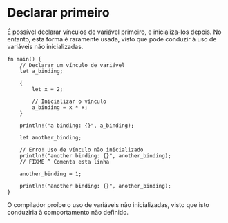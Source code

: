 # Declarar primeiro

É possível declarar vínculos de variável primeiro, e inicializa-los depois. No entanto, esta forma é raramente usada, visto que pode conduzir à uso de variáveis não inicializadas.

```rust,editable,ignore,mdbook-runnable
fn main() {
    // Declarar um vínculo de variável
    let a_binding;

    {
        let x = 2;

        // Inicializar o vínculo
        a_binding = x * x;
    }

    println!("a binding: {}", a_binding);

    let another_binding;

    // Erro! Uso de vínculo não inicializado
    println!("another binding: {}", another_binding);
    // FIXME ^ Comenta esta linha

    another_binding = 1;

    println!("another binding: {}", another_binding);
}
```

O compilador proíbe o uso de variáveis não inicializadas, visto que isto conduziria à comportamento não definido.
